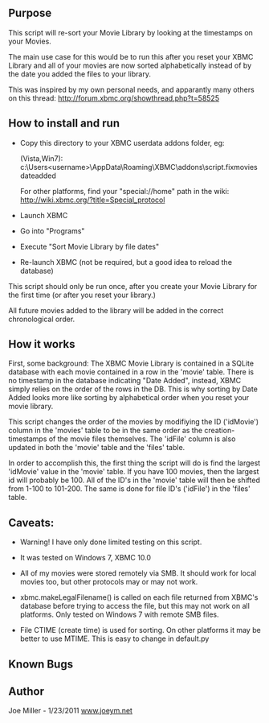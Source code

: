 Purpose
-------

This script will re-sort your Movie Library by looking at the timestamps
on your Movies.

The main use case for this would be to run this after you reset your XBMC
Library and all of your movies are now sorted alphabetically instead of by
the date you added the files to your library.

This was inspired by my own personal needs, and apparantly many others
on this thread:
http://forum.xbmc.org/showthread.php?t=58525

How to install and run
----------------------
- Copy this directory to your XBMC userdata addons folder, eg:

    (Vista,Win7): c:\Users\<username>\AppData\Roaming\XBMC\addons\script.fixmoviesdateadded

    For other platforms, find your "special://home" path in the wiki: 
    http://wiki.xbmc.org/?title=Special_protocol

- Launch XBMC
- Go into "Programs"
- Execute "Sort Movie Library by file dates"
- Re-launch XBMC (not be required, but a good idea to reload the database)

This script should only be run once, after you create your
Movie Library for the first time (or after you reset your library.)

All future movies added to the library will be added in the
correct chronological order.

How it works
------------
First, some background:  The XBMC Movie Library is contained in a SQLite
database with each movie contained in a row in the 'movie' table.  There is
no timestamp in the database indicating "Date Added", instead, XBMC simply
relies on the order of the rows in the DB.  This is why sorting by
Date Added looks more like sorting by alphabetical order when you
reset your movie library.

This script changes the order of the movies by modifiying the ID ('idMovie')
column in the 'movies' table to be in the same order as the creation-timestamps
of the movie files themselves.  The 'idFile' column is also updated in both
the 'movie' table and the 'files' table.

In order to accomplish this, the first thing the script will do is find the
largest 'idMovie' value in the 'movie' table.  If you have 100 movies, then
the largest id will probably be 100.  All of the ID's in the 'movie' table will
then be shifted from 1-100 to 101-200.  The same is done for file ID's
('idFile') in the 'files' table.

Caveats:
--------
- Warning!  I have only done limited testing on this script.

- It was tested on Windows 7, XBMC 10.0

- All of my movies were stored remotely via SMB.  It should
  work for local movies too, but other protocols may or may not work.

- xbmc.makeLegalFilename() is called on each file returned from XBMC's
  database before trying to access the file, but this may not work on
  all platforms.  Only tested on Windows 7 with remote SMB files.

- File CTIME (create time) is used for sorting.  On other platforms
  it may be better to use MTIME.  This is easy to change in default.py

Known Bugs
----------

Author
------
Joe Miller - 1/23/2011
www.joeym.net
